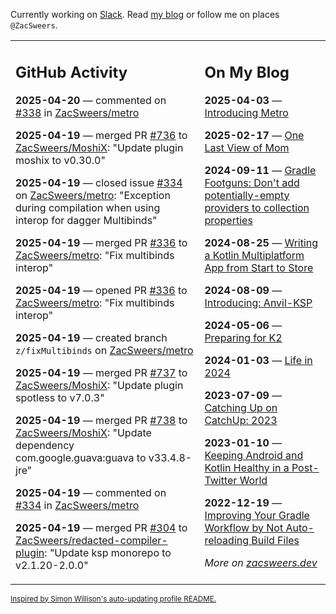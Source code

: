 Currently working on [Slack](https://slack.com/). Read [my blog](https://zacsweers.dev/) or follow me on places `@ZacSweers`.

<table><tr><td valign="top" width="60%">

## GitHub Activity
<!-- githubActivity starts -->
**2025-04-20** — commented on [#338](https://github.com/ZacSweers/metro/issues/338#issuecomment-2817263568) in [ZacSweers/metro](https://github.com/ZacSweers/metro)

**2025-04-19** — merged PR [#736](https://github.com/ZacSweers/MoshiX/pull/736) to [ZacSweers/MoshiX](https://github.com/ZacSweers/MoshiX): "Update plugin moshix to v0.30.0"

**2025-04-19** — closed issue [#334](https://github.com/ZacSweers/metro/issues/334) on [ZacSweers/metro](https://github.com/ZacSweers/metro): "Exception during compilation when using interop for dagger Multibinds"

**2025-04-19** — merged PR [#336](https://github.com/ZacSweers/metro/pull/336) to [ZacSweers/metro](https://github.com/ZacSweers/metro): "Fix multibinds interop"

**2025-04-19** — opened PR [#336](https://github.com/ZacSweers/metro/pull/336) to [ZacSweers/metro](https://github.com/ZacSweers/metro): "Fix multibinds interop"

**2025-04-19** — created branch `z/fixMultibinds` on [ZacSweers/metro](https://github.com/ZacSweers/metro)

**2025-04-19** — merged PR [#737](https://github.com/ZacSweers/MoshiX/pull/737) to [ZacSweers/MoshiX](https://github.com/ZacSweers/MoshiX): "Update plugin spotless to v7.0.3"

**2025-04-19** — merged PR [#738](https://github.com/ZacSweers/MoshiX/pull/738) to [ZacSweers/MoshiX](https://github.com/ZacSweers/MoshiX): "Update dependency com.google.guava:guava to v33.4.8-jre"

**2025-04-19** — commented on [#334](https://github.com/ZacSweers/metro/issues/334#issuecomment-2816853511) in [ZacSweers/metro](https://github.com/ZacSweers/metro)

**2025-04-19** — merged PR [#304](https://github.com/ZacSweers/redacted-compiler-plugin/pull/304) to [ZacSweers/redacted-compiler-plugin](https://github.com/ZacSweers/redacted-compiler-plugin): "Update ksp monorepo to v2.1.20-2.0.0"
<!-- githubActivity ends -->
</td><td valign="top" width="40%">

## On My Blog
<!-- blog starts -->
**2025-04-03** — [Introducing Metro](https://www.zacsweers.dev/introducing-metro/)

**2025-02-17** — [One Last View of Mom](https://www.zacsweers.dev/one-last-view-of-mom/)

**2024-09-11** — [Gradle Footguns: Don't add potentially-empty providers to collection properties](https://www.zacsweers.dev/gradle-footgun-adding-empty-providers-to-collection-properties/)

**2024-08-25** — [Writing a Kotlin Multiplatform App from Start to Store](https://www.zacsweers.dev/writing-a-kotlin-multiplatform-app-from-start-to-store/)

**2024-08-09** — [Introducing: Anvil-KSP](https://www.zacsweers.dev/introducing-anvil-ksp/)

**2024-05-06** — [Preparing for K2](https://www.zacsweers.dev/preparing-for-k2/)

**2024-01-03** — [Life in 2024](https://www.zacsweers.dev/life-in-2024/)

**2023-07-09** — [Catching Up on CatchUp: 2023](https://www.zacsweers.dev/catching-up-on-catchup-2023/)

**2023-01-10** — [Keeping Android and Kotlin Healthy in a Post-Twitter World](https://www.zacsweers.dev/keeping-android-healthy/)

**2022-12-19** — [Improving Your Gradle Workflow by Not Auto-reloading Build Files](https://www.zacsweers.dev/improving-your-workflow-by-not-auto-reloading-build-files/)
<!-- blog ends -->
_More on [zacsweers.dev](https://zacsweers.dev/)_
</td></tr></table>

<sub><a href="https://simonwillison.net/2020/Jul/10/self-updating-profile-readme/">Inspired by Simon Willison's auto-updating profile README.</a></sub>